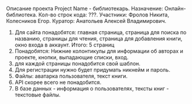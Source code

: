 Описание проекта
Project Name - библиотекарь.
Назначение: Онлайн-библиотека.
Кол-во строк кода: ???.
Участники: Фролов Никита, Колесников Егор.
Куратор: Анатольев Алексей Владимирович.
1) Для сайта понадобятся: главная страница, страница для поиска по названию, страницы для чтения, страница для добавления книги, окно входа в аккаунт. Итого: 5 страниц
2) Понадобятся: Нижние колонтикулы для информации об авторах и проекте, кнопки, выпадающие списки, вход.
3) для каждой страницы понадобится свой шаблон.
4) Для регистрации нужно будет придумать никнейм и пароль.
5) Файлы: аватарка пользователя, текст книги.
6) API скорее всего не понадобится.
7) В базе данных - информация о пользователях, тексты книг - текстовые файлы.
